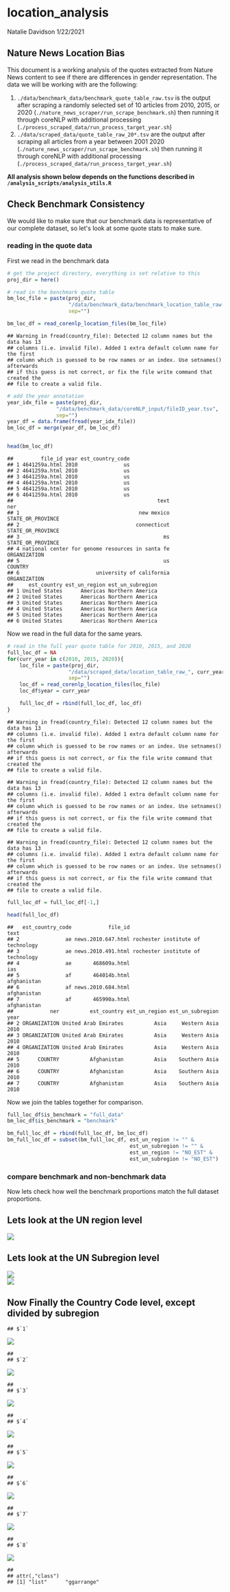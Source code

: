 location\_analysis
================
Natalie Davidson
1/22/2021

## Nature News Location Bias

This document is a working analysis of the quotes extracted from Nature News content to see if there are differences in gender representation. The data we will be working with are the following:

1.  `./data/benchmark_data/benchmark_quote_table_raw.tsv` is the output after scraping a randomly selected set of 10 articles from 2010, 2015, or 2020 (`./nature_news_scraper/run_scrape_benchmark.sh`) then running it through coreNLP with additional processing (`./process_scraped_data/run_process_target_year.sh`)
2.  `./data/scraped_data/quote_table_raw_20*.tsv` are the output after scraping all articles from a year between 2001 2020 (`./nature_news_scraper/run_scrape_benchmark.sh`) then running it through coreNLP with additional processing (`./process_scraped_data/run_process_target_year.sh`)

**All analysis shown below depends on the functions described in `/analysis_scripts/analysis_utils.R`**

## Check Benchmark Consistency

We would like to make sure that our benchmark data is representative of our complete dataset, so let's look at some quote stats to make sure.

### reading in the quote data

First we read in the benchmark data

``` r
# get the project directory, everything is set relative to this
proj_dir = here()

# read in the benchmark quote table
bm_loc_file = paste(proj_dir, 
                    "/data/benchmark_data/benchmark_location_table_raw.tsv", 
                    sep="")

bm_loc_df = read_corenlp_location_files(bm_loc_file)
```

    ## Warning in fread(country_file): Detected 12 column names but the data has 13
    ## columns (i.e. invalid file). Added 1 extra default column name for the first
    ## column which is guessed to be row names or an index. Use setnames() afterwards
    ## if this guess is not correct, or fix the file write command that created the
    ## file to create a valid file.

``` r
# add the year annotation
year_idx_file = paste(proj_dir, 
                "/data/benchmark_data/coreNLP_input/fileID_year.tsv", 
                sep="")
year_df = data.frame(fread(year_idx_file))
bm_loc_df = merge(year_df, bm_loc_df)


head(bm_loc_df)
```

    ##         file_id year est_country_code
    ## 1 4641259a.html 2010               us
    ## 2 4641259a.html 2010               us
    ## 3 4641259a.html 2010               us
    ## 4 4641259a.html 2010               us
    ## 5 4641259a.html 2010               us
    ## 6 4641259a.html 2010               us
    ##                                               text               ner
    ## 1                                       new mexico STATE_OR_PROVINCE
    ## 2                                      connecticut STATE_OR_PROVINCE
    ## 3                                               ms STATE_OR_PROVINCE
    ## 4 national center for genome resources in santa fe      ORGANIZATION
    ## 5                                               us           COUNTRY
    ## 6                         university of california      ORGANIZATION
    ##     est_country est_un_region est_un_subregion
    ## 1 United States      Americas Northern America
    ## 2 United States      Americas Northern America
    ## 3 United States      Americas Northern America
    ## 4 United States      Americas Northern America
    ## 5 United States      Americas Northern America
    ## 6 United States      Americas Northern America

Now we read in the full data for the same years.

``` r
# read in the full year quote table for 2010, 2015, and 2020
full_loc_df = NA
for(curr_year in c(2010, 2015, 2020)){
    loc_file = paste(proj_dir, 
                    "/data/scraped_data/location_table_raw_", curr_year, ".tsv", 
                    sep="")
    loc_df = read_corenlp_location_files(loc_file)
    loc_df$year = curr_year

    full_loc_df = rbind(full_loc_df, loc_df)
}
```

    ## Warning in fread(country_file): Detected 12 column names but the data has 13
    ## columns (i.e. invalid file). Added 1 extra default column name for the first
    ## column which is guessed to be row names or an index. Use setnames() afterwards
    ## if this guess is not correct, or fix the file write command that created the
    ## file to create a valid file.

    ## Warning in fread(country_file): Detected 12 column names but the data has 13
    ## columns (i.e. invalid file). Added 1 extra default column name for the first
    ## column which is guessed to be row names or an index. Use setnames() afterwards
    ## if this guess is not correct, or fix the file write command that created the
    ## file to create a valid file.

    ## Warning in fread(country_file): Detected 12 column names but the data has 13
    ## columns (i.e. invalid file). Added 1 extra default column name for the first
    ## column which is guessed to be row names or an index. Use setnames() afterwards
    ## if this guess is not correct, or fix the file write command that created the
    ## file to create a valid file.

``` r
full_loc_df = full_loc_df[-1,]

head(full_loc_df)
```

    ##   est_country_code            file_id                              text
    ## 2               ae news.2010.647.html rochester institute of technology
    ## 3               ae news.2010.491.html rochester institute of technology
    ## 4               ae       468609a.html                               ias
    ## 5               af       464014b.html                       afghanistan
    ## 6               af news.2010.684.html                       afghanistan
    ## 7               af       465990a.html                       afghanistan
    ##            ner          est_country est_un_region est_un_subregion year
    ## 2 ORGANIZATION United Arab Emirates          Asia     Western Asia 2010
    ## 3 ORGANIZATION United Arab Emirates          Asia     Western Asia 2010
    ## 4 ORGANIZATION United Arab Emirates          Asia     Western Asia 2010
    ## 5      COUNTRY          Afghanistan          Asia    Southern Asia 2010
    ## 6      COUNTRY          Afghanistan          Asia    Southern Asia 2010
    ## 7      COUNTRY          Afghanistan          Asia    Southern Asia 2010

Now we join the tables together for comparison.

``` r
full_loc_df$is_benchmark = "full_data"
bm_loc_df$is_benchmark = "benchmark"

bm_full_loc_df = rbind(full_loc_df, bm_loc_df)
bm_full_loc_df = subset(bm_full_loc_df, est_un_region != "" & 
                                        est_un_subregion != "" &
                                        est_un_region != "NO_EST" & 
                                        est_un_subregion != "NO_EST")
```

### compare benchmark and non-benchmark data

Now lets check how well the benchmark proportions match the full dataset proportions.

## Lets look at the UN region level

<img src="location-analysis_all_years_files/figure-markdown_github/unnamed-chunk-4-1.png" style="display: block; margin: auto;" />

## Lets look at the UN Subregion level

<img src="location-analysis_all_years_files/figure-markdown_github/unnamed-chunk-5-1.png" style="display: block; margin: auto;" /><img src="location-analysis_all_years_files/figure-markdown_github/unnamed-chunk-5-2.png" style="display: block; margin: auto;" />

## Now Finally the Country Code level, except divided by subregion

    ## $`1`

<img src="location-analysis_all_years_files/figure-markdown_github/unnamed-chunk-6-1.png" style="display: block; margin: auto;" />

    ## 
    ## $`2`

<img src="location-analysis_all_years_files/figure-markdown_github/unnamed-chunk-6-2.png" style="display: block; margin: auto;" />

    ## 
    ## $`3`

<img src="location-analysis_all_years_files/figure-markdown_github/unnamed-chunk-6-3.png" style="display: block; margin: auto;" />

    ## 
    ## $`4`

<img src="location-analysis_all_years_files/figure-markdown_github/unnamed-chunk-6-4.png" style="display: block; margin: auto;" />

    ## 
    ## $`5`

<img src="location-analysis_all_years_files/figure-markdown_github/unnamed-chunk-6-5.png" style="display: block; margin: auto;" />

    ## 
    ## $`6`

<img src="location-analysis_all_years_files/figure-markdown_github/unnamed-chunk-6-6.png" style="display: block; margin: auto;" />

    ## 
    ## $`7`

<img src="location-analysis_all_years_files/figure-markdown_github/unnamed-chunk-6-7.png" style="display: block; margin: auto;" />

    ## 
    ## $`8`

<img src="location-analysis_all_years_files/figure-markdown_github/unnamed-chunk-6-8.png" style="display: block; margin: auto;" />

    ## 
    ## attr(,"class")
    ## [1] "list"      "ggarrange"
